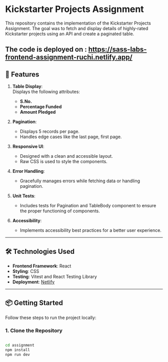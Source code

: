 # Kickstarter Projects Assignment

This repository contains the implementation of the Kickstarter Projects Assignment. The goal was to fetch and display details of highly-rated Kickstarter projects using an API and create a paginated table.

**The code is deployed on** : https://sass-labs-frontend-assignment-ruchi.netlify.app/
---

## 🌟 Features

1. **Table Display**:  
   Displays the following attributes:  
   - **S.No.**  
   - **Percentage Funded**  
   - **Amount Pledged**

2. **Pagination**:  
   - Displays 5 records per page.  
   - Handles edge cases like the last page, first page.

3. **Responsive UI**:  
   - Designed with a clean and accessible layout.  
   - Raw CSS is used to style the components.

4. **Error Handling**:  
   - Gracefully manages errors while fetching data or handling pagination.

5. **Unit Tests**:  
   - Includes tests for Pagination and TableBody component to ensure the proper functioning of  components.

6. **Accessibility**:  
   - Implements accessibility best practices for a better user experience.

---

## 🛠️ Technologies Used

- **Frontend Framework**: React  
- **Styling**: CSS  
- **Testing**: Vitest and React Testing Library  
- **Deployment**: [Netlify](https://www.netlify.com/)  

---

## 📦 Getting Started

Follow these steps to run the project locally:

### 1. Clone the Repository

```bash

cd assignment
npm install
npm run dev
